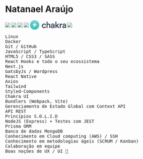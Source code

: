<div style="display: flex; justify-content: center;">

</div>
                                                                                                                                     
# Natanael Araújo

<link rel="stylesheet" href="https://cdn.jsdelivr.net/gh/devicons/devicon@v2.14.0/devicon.min.css">

<div style="display: inline-block">
<img align="center" height="30 width="30" src="https://cdn.worldvectorlogo.com/logos/typescript.svg">
<img align="center" height="30 width="30" src="https://upload.wikimedia.org/wikipedia/commons/a/a7/React-icon.svg">
  <img align="center" height="30 width="30" src="https://www.rlogical.com/wp-content/uploads/2021/08/Rlogical-Blog-Images-thumbnail.png">
<img align="center" height="30 width="30" src="https://upload.wikimedia.org/wikipedia/commons/d/d5/Tailwind_CSS_Logo.svg">
<img align="center" height="30 width="30" src="https://raw.githubusercontent.com/feguedi/cra-template-chakra-ui-base/HEAD/assets/logo-colored@2x.png">
<img align="center" height="30 width="30" src="https://cdn-icons-png.flaticon.com/512/174/174881.png">
</div>
<br>    

<pre>
Linux
Docker
Git / GitHub
JavaScript / TypeScript
HTML5 / CSS3 / SASS
React Hooks e todo o seu ecossistema
Next.js
GatsbyJs / Wordpress
React Native
Axios
Tailwind
Styled-Components
Chakra UI
Bundlers (Webpack, Vite)
Gerenciamento de Estado Global com Context API
API REST
Princípios S.O.L.I.D
NodeJS (Express) + Testes com JEST
Prisma ORM
Banco de dados MongoDB
Conhecimento em Cloud computing (AWS) / SSH
Conhecimento em metodologias ágeis (SCRUM / Kanban)
Colaboração em equipe
Boas noções de UX / UI 🚀
</pre>  
